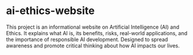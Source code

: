 # ai-ethics-website
This project is an informational website on Artificial Intelligence (AI) and Ethics. It explains what AI is, its benefits, risks, real-world applications, and the importance of responsible AI development. Designed to spread awareness and promote critical thinking about how AI impacts our lives.
